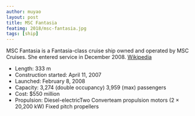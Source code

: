```yaml
---
author: muyao
layout: post
title: MSC Fantasia
featimg: 2018/msc-fantasia.jpg
tags: [ship]
---
```


MSC Fantasia is a Fantasia-class cruise ship owned and operated by MSC Cruises.
She entered service in December 2008. [Wikipedia](https://en.wikipedia.org/wiki/MSC_Fantasia)

- Length: 333 m
- Construction started: April 11, 2007
- Launched: February 8, 2008
- Capacity: 3,274 (double occupancy) 3,959 (max) passengers
- Cost: $550 million
- Propulsion: Diesel-electricTwo Converteam propulsion motors (2 × 20,200 kW) Fixed pitch propellers
